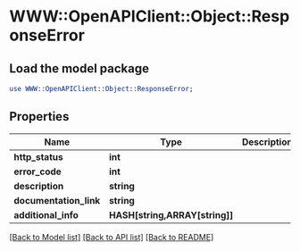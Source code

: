 # WWW::OpenAPIClient::Object::ResponseError

## Load the model package
```perl
use WWW::OpenAPIClient::Object::ResponseError;
```

## Properties
Name | Type | Description | Notes
------------ | ------------- | ------------- | -------------
**http_status** | **int** |  | [optional] 
**error_code** | **int** |  | [optional] 
**description** | **string** |  | [optional] 
**documentation_link** | **string** |  | [optional] 
**additional_info** | **HASH[string,ARRAY[string]]** |  | [optional] 

[[Back to Model list]](../README.md#documentation-for-models) [[Back to API list]](../README.md#documentation-for-api-endpoints) [[Back to README]](../README.md)


